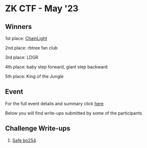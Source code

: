 # ZK CTF - May '23 

## Winners
1st place: [ChainLight](https://twitter.com/chainlight_io)

2nd place: rbtree fan club

3rd place: LDGR

4th place: baby step forward, giant step backward

5th place: King of the Jungle

## Event 
For the full event details and summary click [here](https://medium.com/@ingonyama/recap-zk-capture-the-flag-cdf3ffef8186)

Below you will find write-ups submitted by some of the participants

## Challenge Write-ups

 1. [Safe bn254](safe_bn254.md)
